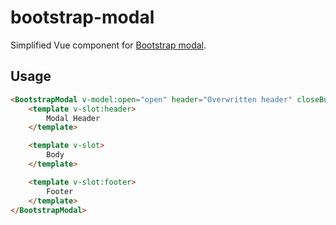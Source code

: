 # bootstrap-modal

Simplified Vue component for [Bootstrap modal](https://getbootstrap.com/docs/5.3/components/modal/).

## Usage

```html
<BootstrapModal v-model:open="open" header="Overwritten header" closeButton focusOnOpen scrollable backdrop keyboard>
	<template v-slot:header>
		Modal Header
	</template>

	<template v-slot>
		Body
	</template>

	<template v-slot:footer>
		Footer
	</template>
</BootstrapModal>
```
